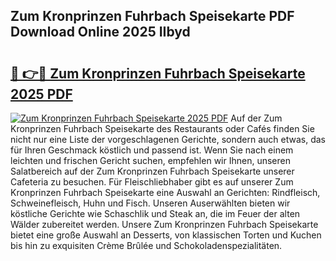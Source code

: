 ## Zum Kronprinzen Fuhrbach Speisekarte PDF Download Online 2025 IIbyd

# <h2><a href="http://gcbj50.nevu.top/?p=Zum+Kronprinzen+Fuhrbach+Speisekarte">🔗 👉🔴 Zum Kronprinzen Fuhrbach Speisekarte 2025 PDF</a></h2>

[![Zum Kronprinzen Fuhrbach Speisekarte 2025 PDF](https://i.imgur.com/dBaPXMq.png)](http://gcbj50.nevu.top/?p=Zum+Kronprinzen+Fuhrbach+Speisekarte)
Auf der Zum Kronprinzen Fuhrbach Speisekarte des Restaurants oder Cafés finden Sie nicht nur eine Liste der vorgeschlagenen Gerichte, sondern auch etwas, das für Ihren Geschmack köstlich und passend ist. Wenn Sie nach einem leichten und frischen Gericht suchen, empfehlen wir Ihnen, unseren Salatbereich auf der Zum Kronprinzen Fuhrbach Speisekarte unserer Cafeteria zu besuchen. Für Fleischliebhaber gibt es auf unserer Zum Kronprinzen Fuhrbach Speisekarte eine Auswahl an Gerichten: Rindfleisch, Schweinefleisch, Huhn und Fisch. Unseren Auserwählten bieten wir köstliche Gerichte wie Schaschlik und Steak an, die im Feuer der alten Wälder zubereitet werden. Unsere Zum Kronprinzen Fuhrbach Speisekarte bietet eine große Auswahl an Desserts, von klassischen Torten und Kuchen bis hin zu exquisiten Crème Brûlée und Schokoladenspezialitäten.
